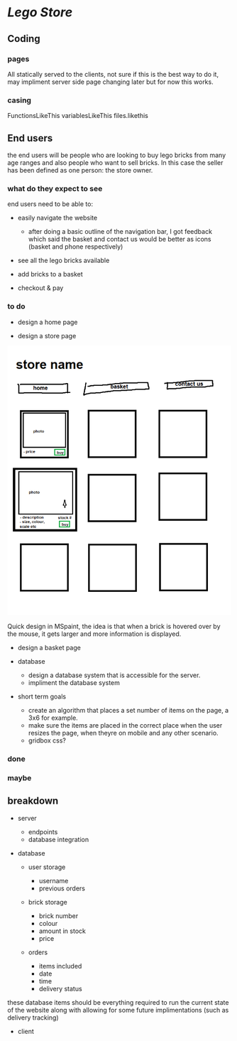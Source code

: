 # _Lego Store_

## Coding

### pages

All statically served to the clients, not sure if this is the best way to do it, may impliment server side page changing later but for now this works.

### casing

FunctionsLikeThis
variablesLikeThis
files.likethis

## End users

the end users will be people who are looking to buy lego bricks from many age ranges and also people who want to sell bricks. In this case the seller has been defined as one person: the store owner.

### what do they expect to see

end users need to be able to:

- easily navigate the website
  - after doing a basic outline of the navigation bar, I got feedback which said the basket and contact us would be better as icons (basket and phone respectively)

- see all the lego bricks available

- add bricks to a basket

- checkout & pay

### to do

- design a home page

- design a store page

![Store design](img/LegoStore.png)

Quick design in MSpaint, the idea is that when a brick is hovered over by the mouse, it gets larger and more information is displayed.

- design a basket page

- database
  - design a database system that is accessible for the server.
  - impliment the database system

- short term goals
  - create an algorithm that places a set number of items on the page, a 3x6 for example.
  - make sure the items are placed in the correct place when the user resizes the page, when theyre on mobile and any other scenario.
  - gridbox css?

### done

### maybe

## breakdown

- server

  - endpoints
  - database integration

- database
  - user storage
    - username
    - previous orders

  - brick storage
    - brick number
    - colour
    - amount in stock
    - price

  - orders
    - items included
    - date
    - time
    - delivery status

these database items should be everything required to run the current state of the website
along with allowing for some future implimentations (such as delivery tracking)

- client
